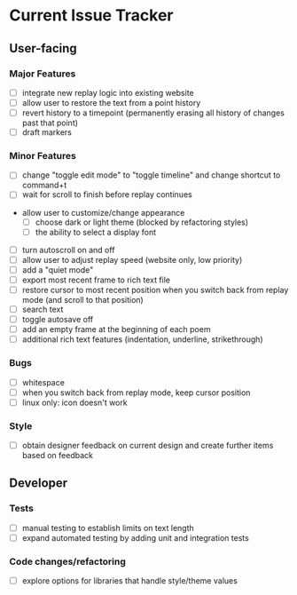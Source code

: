 # Current Issue Tracker

## User-facing

### Major Features

- [ ] integrate new replay logic into existing website
- [ ] allow user to restore the text from a point history
- [ ] revert history to a timepoint (permanently erasing all history of changes past that point)
- [ ] draft markers

### Minor Features

- [ ] change "toggle edit mode" to "toggle timeline" and change shortcut to command+t
- [ ] wait for scroll to finish before replay continues
- allow user to customize/change appearance
  - [ ] choose dark or light theme (blocked by refactoring styles)
  - [ ] the ability to select a display font
- [ ] turn autoscroll on and off
- [ ] allow user to adjust replay speed (website only, low priority)
- [ ] add a "quiet mode"
- [ ] export most recent frame to rich text file
- [ ] restore cursor to most recent position when you switch back from replay mode (and scroll to that position)
- [ ] search text
- [ ] toggle autosave off
- [ ] add an empty frame at the beginning of each poem
- [ ] additional rich text features (indentation, underline, strikethrough)

### Bugs

- [ ] whitespace
- [ ] when you switch back from replay mode, keep cursor position
- [ ] linux only: icon doesn't work

### Style

- [ ] obtain designer feedback on current design and create further items based on feedback

## Developer

### Tests

- [ ] manual testing to establish limits on text length
- [ ] expand automated testing by adding unit and integration tests

### Code changes/refactoring

- [ ] explore options for libraries that handle style/theme values
